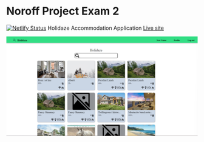 # Noroff Project Exam 2
[![Netlify Status](https://api.netlify.com/api/v1/badges/a19c72a4-2a87-4be9-8cba-4bbd1d14089a/deploy-status)](https://app.netlify.com/sites/holidaze-pe-2/deploys) Holidaze Accommodation Application [Live site](https://holidaze-pe-2.netlify.app/)

![image](https://github.com/Pjatte1337/holidaze-exam-project/blob/dev/src/assets/images/holidaze.png)
